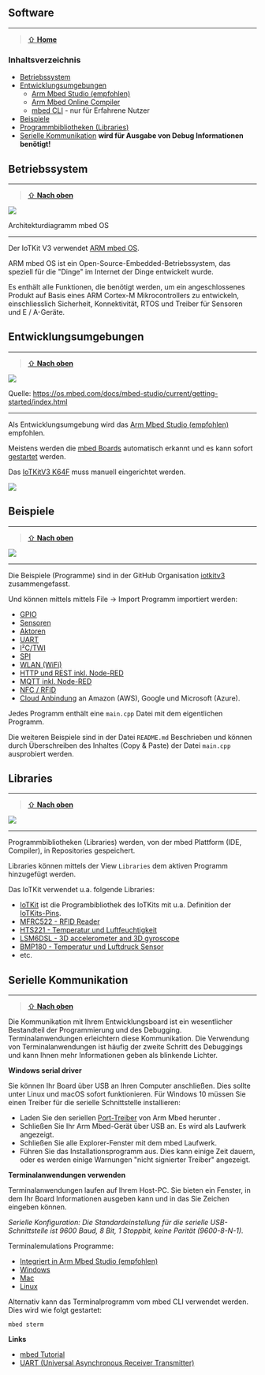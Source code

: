Software
--------
***

> [⇧ **Home**](../README.md)

### Inhaltsverzeichnis

* [Betriebssystem](#betriebssystem)
* [Entwicklungsumgebungen](#entwicklungsumgebungen)
    * [Arm Mbed Studio (empfohlen)](https://os.mbed.com/docs/mbed-studio/current/introduction/index.html)
    * [Arm Mbed Online Compiler](https://os.mbed.com/docs/mbed-os/latest/quick-start/build-with-the-online-compiler.html)
    * [mbed CLI](https://os.mbed.com/docs/mbed-os/v6.6/build-tools/mbed-cli-2.html) - nur für Erfahrene Nutzer
* [Beispiele](#beispiele)
* [Programmbibliotheken (Libraries)](#libraries)
* [Serielle Kommunikation](#serielle-kommunikation) **wird für Ausgabe von Debug Informationen benötigt!**

## Betriebssystem
***

> [⇧ **Nach oben**](#inhaltsverzeichnis)

![](https://os.mbed.com/docs/mbed-os/v6.6/introduction/images/Mbed_OS_diagram_for_intro.png)

Architekturdiagramm mbed OS
- - -

Der IoTKit V3 verwendet [ARM mbed OS](https://www.mbed.com/en/platform/mbed-os/).

ARM mbed OS ist ein Open-Source-Embedded-Betriebssystem, das speziell für die "Dinge" im Internet der Dinge entwickelt wurde.

Es enthält alle Funktionen, die benötigt werden, um ein angeschlossenes Produkt auf Basis eines ARM Cortex-M Mikrocontrollers zu entwickeln, einschliesslich Sicherheit, Konnektivität, RTOS und Treiber für Sensoren und E / A-Geräte.

## Entwicklungsumgebungen
***

> [⇧ **Nach oben**](#inhaltsverzeichnis)

![](https://os.mbed.com/docs/mbed-studio/current/getting-started/images/new_blinky.gif)

Quelle: https://os.mbed.com/docs/mbed-studio/current/getting-started/index.html
- - - 

Als Entwicklungsumgebung wird das [Arm Mbed Studio (empfohlen)](https://os.mbed.com/docs/mbed-studio/current/introduction/index.html) empfohlen.

Meistens werden die [mbed Boards](https://os.mbed.com/platforms/?q=&Mbed+OS+support=Mbed+OS+6.6) automatisch erkannt und es kann sofort [gestartet](https://os.mbed.com/docs/mbed-studio/current/getting-started/index.html) werden.

Das [IoTKitV3 K64F](https://github.com/iotkitv3/intro/tree/main/hw#iotkitv3-k64f) muss manuell eingerichtet werden.

![](https://raw.githubusercontent.com/iotkitv3/intro/main/images/iotkit-k64f-configuration.png)

## Beispiele
***

> [⇧ **Nach oben**](#inhaltsverzeichnis)

![](https://raw.githubusercontent.com/iotkitv3/intro/main/images/ImportProgram.png)

- - -

Die Beispiele (Programme) sind in der GitHub Organisation [iotkitv3](https://github.com/iotkitv3) zusammengefasst.

Und können mittels mittels File -> Import Programm importiert werden:

* [GPIO](https://github.com/iotkitv4/gpio)
* [Sensoren](https://github.com/iotkitv4/sensors)
* [Aktoren](https://github.com/iotkitv4/actors)
* [UART](https://github.com/iotkitv4/uart)
* [I²C/TWI](https://github.com/iotkitv4/i2c)
* [SPI](https://github.com/iotkitv4/spi)
* [WLAN (WiFi)](https://github.com/iotkitv4/wlan)
* [HTTP und REST inkl. Node-RED](https://github.com/iotkitv4/http) 
* [MQTT inkl. Node-RED](https://github.com/iotkitv4/mqtt)
* [NFC / RFID](https://github.com/iotkitv4/rfid)
* [Cloud Anbindung](https://github.com/iotkitv4/cloud) an Amazon (AWS), Google und Microsoft (Azure).

Jedes Programm enthält eine `main.cpp` Datei mit dem eigentlichen Programm.

Die weiteren Beispiele sind in der Datei `README.md` Beschrieben und können durch Überschreiben des Inhaltes (Copy & Paste) der Datei `main.cpp` ausprobiert werden.

## Libraries
***

> [⇧ **Nach oben**](#inhaltsverzeichnis)

![](https://raw.githubusercontent.com/iotkitv3/intro/main/images/ImportLibrary.png)

- - -

Programmbibliotheken (Libraries) werden, von der mbed Plattform (IDE, Compiler), in Repositories gespeichert.

Libraries können mittels der View `Libraries` dem aktiven Programm hinzugefügt werden.

Das IoTKit verwendet u.a. folgende Libraries:
* [IoTKit](https://github.com/iotkitv3/iotkit) ist die Programbibliothek des IoTKits mit u.a. Definition der [IoTKits-Pins](https://github.com/iotkitv3/iotkit/blob/main/mbed_lib.json).
* [MFRC522 - RFID Reader ](https://github.com/iotkitv3/MFRC522)
* [HTS221 - Temperatur und Luftfeuchtigkeit](http://os.mbed.com/teams/ST/code/HTS221)
* [LSM6DSL - 3D accelerometer and 3D gyroscope ](https://github.com/iotkitv3/LSM6DSL)
* [BMP180 - Temperatur und Luftdruck Sensor](https://github.com/iotkitv3/BMP180)
* etc.

## Serielle Kommunikation
***

> [⇧ **Nach oben**](#inhaltsverzeichnis)

Die Kommunikation mit Ihrem Entwicklungsboard ist ein wesentlicher Bestandteil der Programmierung und des Debugging. Terminalanwendungen erleichtern diese Kommunikation. Die Verwendung von Terminalanwendungen ist häufig der zweite Schritt des Debuggings und kann Ihnen mehr Informationen geben als blinkende Lichter.

**Windows serial driver**

Sie können Ihr Board über USB an Ihren Computer anschließen. Dies sollte unter Linux und macOS sofort funktionieren. Für Windows 10 müssen Sie einen Treiber für die serielle Schnittstelle installieren:

* Laden Sie den seriellen [Port-Treiber](http://os.mbed.com/media/downloads/drivers/mbedWinSerial_16466.exe) von Arm Mbed herunter .
* Schließen Sie Ihr Arm Mbed-Gerät über USB an. Es wird als Laufwerk angezeigt.
* Schließen Sie alle Explorer-Fenster mit dem mbed Laufwerk.
* Führen Sie das Installationsprogramm aus. Dies kann einige Zeit dauern, oder es werden einige Warnungen "nicht signierter Treiber" angezeigt.

**Terminalanwendungen verwenden**

Terminalanwendungen laufen auf Ihrem Host-PC. Sie bieten ein Fenster, in dem Ihr Board Informationen ausgeben kann und in das Sie Zeichen eingeben können.

*Serielle Konfiguration: Die Standardeinstellung für die serielle USB-Schnittstelle ist 9600 Baud, 8 Bit, 1 Stoppbit, keine Parität (9600-8-N-1).*

Terminalemulations Programme: 
* [Integriert in Arm Mbed Studio (empfohlen)](https://os.mbed.com/docs/mbed-studio/current/introduction/index.html)
* [Windows](http://sourceforge.jp/projects/ttssh2/releases/)
* [Mac](http://freeware.the-meiers.org/)
* [Linux](http://manpages.ubuntu.com/manpages/vivid/man8/picocom.8.html)

Alternativ kann das Terminalprogramm vom mbed CLI verwendet werden. Dies wird wie folgt gestartet:

	mbed sterm

**Links**

* [mbed Tutorial](https://os.mbed.com/docs/mbed-os/latest/tutorials/serial-communication.html)
* [UART (Universal Asynchronous Receiver Transmitter)](https://github.com/iotkitv3/uart) 
